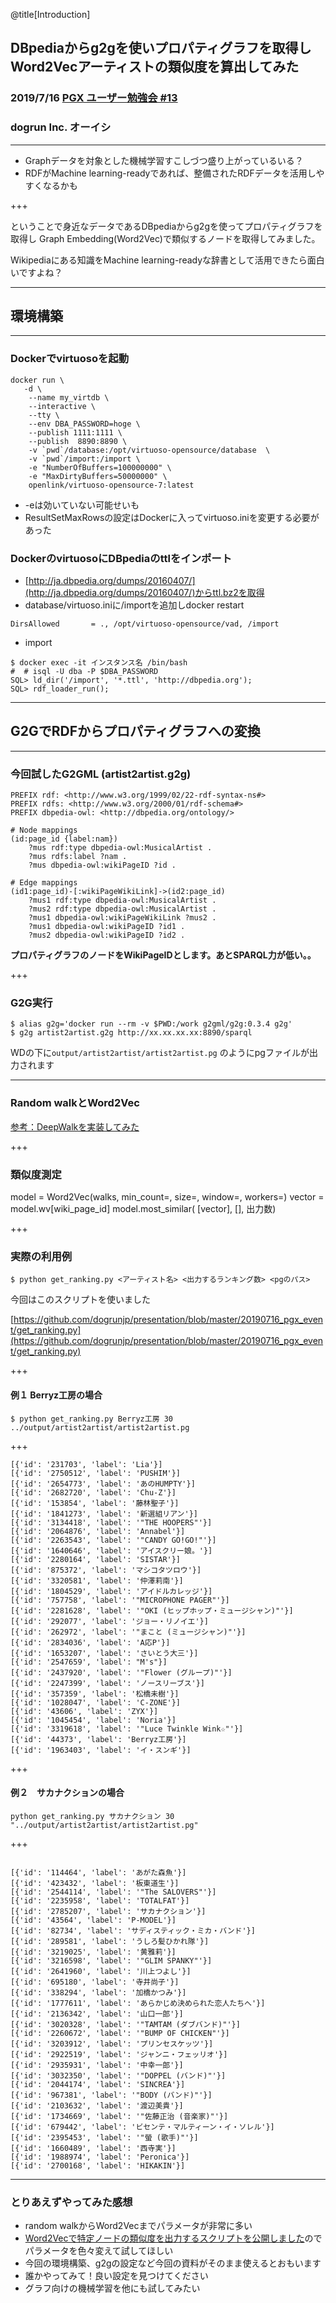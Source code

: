 @title[Introduction]
## DBpediaからg2gを使いプロパティグラフを取得しWord2Vecアーティストの類似度を算出してみた

### 2019/7/16 [PGX ユーザー勉強会 #13](https://pgx.connpass.com/event/134129/)

### dogrun Inc. オーイシ


---
- Graphデータを対象とした機械学習すこしづつ盛り上がっているいる？
- RDFがMachine learning-readyであれば、整備されたRDFデータを活用しやすくなるかも

+++

ということで身近なデータであるDBpediaからg2gを使ってプロパティグラフを取得し
Graph Embedding(Word2Vec)で類似するノードを取得してみました。

Wikipediaにある知識をMachine learning-readyな辞書として活用できたら面白いですよね？

---
## 環境構築
---
### Dockerでvirtuosoを起動

```
docker run \
   -d \
    --name my_virtdb \
    --interactive \
    --tty \
    --env DBA_PASSWORD=hoge \
    --publish 1111:1111 \
    --publish  8890:8890 \
    -v `pwd`/database:/opt/virtuoso-opensource/database  \
    -v `pwd`/import:/import \
    -e "NumberOfBuffers=100000000" \
    -e "MaxDirtyBuffers=50000000" \
    openlink/virtuoso-opensource-7:latest
```
- -eは効いていない可能せいも
- ResultSetMaxRowsの設定はDockerに入ってvirtuoso.iniを変更する必要があった

### DockerのvirtuosoにDBpediaのttlをインポート

- [http://ja.dbpedia.org/dumps/20160407/](http://ja.dbpedia.org/dumps/20160407/)からttl.bz2を取得
- database/virtuoso.iniに/importを追加しdocker restart
```
DirsAllowed       = ., /opt/virtuoso-opensource/vad, /import
```
- import
```
$ docker exec -it インスタンス名 /bin/bash
#  # isql -U dba -P $DBA_PASSWORD
SQL> ld_dir('/import', '*.ttl', 'http://dbpedia.org');
SQL> rdf_loader_run();
```

---
## G2GでRDFからプロパティグラフへの変換

---
### 今回試したG2GML (artist2artist.g2g)

```
PREFIX rdf: <http://www.w3.org/1999/02/22-rdf-syntax-ns#>
PREFIX rdfs: <http://www.w3.org/2000/01/rdf-schema#>
PREFIX dbpedia-owl: <http://dbpedia.org/ontology/>

# Node mappings
(id:page_id {label:nam})
    ?mus rdf:type dbpedia-owl:MusicalArtist .
    ?mus rdfs:label ?nam . 
    ?mus dbpedia-owl:wikiPageID ?id .

# Edge mappings
(id1:page_id)-[:wikiPageWikiLink]->(id2:page_id)
    ?mus1 rdf:type dbpedia-owl:MusicalArtist .
    ?mus2 rdf:type dbpedia-owl:MusicalArtist .
    ?mus1 dbpedia-owl:wikiPageWikiLink ?mus2 .
    ?mus1 dbpedia-owl:wikiPageID ?id1 .
    ?mus2 dbpedia-owl:wikiPageID ?id2 .
```

**プロパティグラフのノードをWikiPageIDとします。あとSPARQL力が低い。。**

+++
### G2G実行

```
$ alias g2g='docker run --rm -v $PWD:/work g2gml/g2g:0.3.4 g2g'
$ g2g artist2artist.g2g http://xx.xx.xx.xx:8890/sparql  

```

WDの下に`output/artist2artist/artist2artist.pg` のようにpgファイルが出力されます

---
### Random walkとWord2Vec
 
 
[参考：DeepWalkを実装してみた](https://netres-bigdata.hatenablog.com/entry/2018/07/06/042240)  

+++

### 類似度測定

model = Word2Vec(walks, min_count=, size=, window=, workers=)
vector = model.wv[wiki_page_id]
model.most_similar( [vector], [], 出力数)

+++
### 実際の利用例

```
$ python get_ranking.py <アーティスト名> <出力するランキング数> <pgのパス>
```
今回はこのスクリプトを使いました

[https://github.com/dogrunjp/presentation/blob/master/20190716_pgx_event/get_ranking.py](https://github.com/dogrunjp/presentation/blob/master/20190716_pgx_event/get_ranking.py)

+++
#### 例１ Berryz工房の場合

```
$ python get_ranking.py Berryz工房 30 ../output/artist2artist/artist2artist.pg
```
+++

```
[{'id': '231703', 'label': 'Lia'}]
[{'id': '2750512', 'label': 'PUSHIM'}]
[{'id': '2654773', 'label': 'あのHUMPTY'}]
[{'id': '2682720', 'label': 'Chu-Z'}]
[{'id': '153854', 'label': '藤林聖子'}]
[{'id': '1841273', 'label': '新選組リアン'}]
[{'id': '3134418', 'label': '"THE HOOPERS"'}]
[{'id': '2064876', 'label': 'Annabel'}]
[{'id': '2263543', 'label': '"CANDY GO!GO!"'}]
[{'id': '1640646', 'label': 'アイスクリー娘。'}]
[{'id': '2280164', 'label': 'SISTAR'}]
[{'id': '875372', 'label': 'マシコタツロウ'}]
[{'id': '3320581', 'label': '仲澤莉南'}]
[{'id': '1804529', 'label': 'アイドルカレッジ'}]
[{'id': '757758', 'label': '"MICROPHONE PAGER"'}]
[{'id': '2281628', 'label': '"OKI (ヒップホップ・ミュージシャン)"'}]
[{'id': '292077', 'label': 'ジョー・リノイエ'}]
[{'id': '262972', 'label': '"まこと (ミュージシャン)"'}]
[{'id': '2834036', 'label': 'A応P'}]
[{'id': '1653207', 'label': 'さいとう大三'}]
[{'id': '2547659', 'label': "Μ's"}]
[{'id': '2437920', 'label': '"Flower (グループ)"'}]
[{'id': '2247399', 'label': 'ノースリーブス'}]
[{'id': '357359', 'label': '松橋未樹'}]
[{'id': '1028047', 'label': 'C-ZONE'}]
[{'id': '43606', 'label': 'ZYX'}]
[{'id': '1045454', 'label': 'Noria'}]
[{'id': '3319618', 'label': '"Luce Twinkle Wink☆"'}]
[{'id': '44373', 'label': 'Berryz工房'}]
[{'id': '1963403', 'label': 'イ・スンギ'}]

```

+++
#### 例２　サカナクションの場合

```
python get_ranking.py サカナクション 30 "../output/artist2artist/artist2artist.pg"
```

+++

```

[{'id': '114464', 'label': 'あがた森魚'}]
[{'id': '423432', 'label': '板東道生'}]
[{'id': '2544114', 'label': '"The SALOVERS"'}]
[{'id': '2235958', 'label': 'TOTALFAT'}]
[{'id': '2785207', 'label': 'サカナクション'}]
[{'id': '43564', 'label': 'P-MODEL'}]
[{'id': '82734', 'label': 'サディスティック・ミカ・バンド'}]
[{'id': '289581', 'label': 'うしろ髪ひかれ隊'}]
[{'id': '3219025', 'label': '黄雅莉'}]
[{'id': '3216598', 'label': '"GLIM SPANKY"'}]
[{'id': '2641960', 'label': '川上つよし'}]
[{'id': '695180', 'label': '寺井尚子'}]
[{'id': '338294', 'label': '加橋かつみ'}]
[{'id': '1777611', 'label': 'あらかじめ決められた恋人たちへ'}]
[{'id': '2136342', 'label': '山口一郎'}]
[{'id': '3020328', 'label': '"TAMTAM (ダブバンド)"'}]
[{'id': '2260672', 'label': '"BUMP OF CHICKEN"'}]
[{'id': '3203912', 'label': 'プリンセスケッツ'}]
[{'id': '2922519', 'label': 'ジャンニ・フェッリオ'}]
[{'id': '2935931', 'label': '中幸一郎'}]
[{'id': '3032350', 'label': '"DOPPEL (バンド)"'}]
[{'id': '2044174', 'label': 'SINCREA'}]
[{'id': '967381', 'label': '"BODY (バンド)"'}]
[{'id': '2103632', 'label': '渡辺美貴'}]
[{'id': '1734669', 'label': '"佐藤正治 (音楽家)"'}]
[{'id': '679442', 'label': 'ビセンテ・マルティーン・イ・ソレル'}]
[{'id': '2395453', 'label': '"螢 (歌手)"'}]
[{'id': '1660489', 'label': '西寺実'}]
[{'id': '1988974', 'label': 'Peronica'}]
[{'id': '2700168', 'label': 'HIKAKIN'}]
```

---
### とりあえずやってみた感想

- random walkからWord2Vecまでパラメータが非常に多い
- [Word2Vecで特定ノードの類似度を出力するスクリプトを公開しました](https://github.com/dogrunjp/presentation/blob/master/20190716_pgx_event/get_ranking.py)のでパラメータを色々変えて試してほしい
- 今回の環境構築、g2gの設定など今回の資料がそのまま使えるとおもいます
- 誰かやってみて！良い設定を見つけてください
- グラフ向けの機械学習を他にも試してみたい